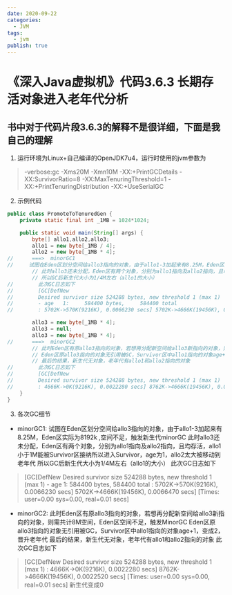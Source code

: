 ```yaml
---
date: 2020-09-22
categories:
  - JVM
tags:
  - jvm
publish: true
---
```


# 《深入Java虚拟机》代码3.6.3 长期存活对象进入老年代分析

## 书中对于代码片段3.6.3的解释不是很详细，下面是我自己的理解

1. 运行环境为Linux+自己编译的OpenJDK7u4，运行时使用的jvm参数为

>-verbose:gc -Xms20M -Xmn10M -XX:+PrintGCDetails -XX:SurvivorRatio=8 -XX:MaxTenuringThreshold=1 -XX:+PrintTenuringDistribution  -XX:+UseSerialGC

2. 示例代码

```Java
public class PromoteToTenuredGen {
    private static final int _1MB = 1024*1024;

    public static void main(String[] args) {
        byte[] allo1,allo2,allo3;
        allo1 = new byte[_1MB / 4];
        allo2 = new byte[_1MB * 4];
//      ===>  minorGC1
//     试图在Eden区划分空间给allo3指向的对象，由于allo1-3加起来有8.25M，Eden区实际为8192k ,空间不足，触发新生代minorGC
        // 此时allo3还未分配，Eden区有两个对象，分别为allo1指向及allo2指向，且均存活，allo1小于1M能被Survivor区接纳所以进入Survivor，age为1，allo2太大被移动到老年代
        // 所以GC后新生代大小为1/4M左右（allo1的大小）
//        此次GC日志如下
//        [GC[DefNew
//        Desired survivor size 524288 bytes, new threshold 1 (max 1)
//        - age   1:     584400 bytes,     584400 total
//        : 5702K->570K(9216K), 0.0066230 secs] 5702K->4666K(19456K), 0.0066470 secs] [Times: user=0.00 sys=0.00, real=0.01 secs]

        allo3 = new byte[_1MB * 4];
        allo3 = null;
        allo3 = new byte[_1MB * 4];
//      ===>  minorGC2
        // 此时Eden区有原allo3指向的对象，若想再分配新空间给allo3新指向的对象，则需共计8M空间，Eden区空间不足，触发MinorGC
        // Eden区原allo3指向的对象无引用被GC，Survivor区中allo1指向的对象age+1，变成2，晋升老年代
        // 最后的结果，新生代无对象，老年代有allo1和allo2指向的对象
//        此次GC日志如下
//        [GC[DefNew
//        Desired survivor size 524288 bytes, new threshold 1 (max 1)
//        : 4666K->0K(9216K), 0.0022280 secs] 8762K->4666K(19456K), 0.0022520 secs] [Times: user=0.00 sys=0.00, real=0.01 secs]
    }
}
```

3. 各次GC细节

- minorGC1:
        试图在Eden区划分空间给allo3指向的对象，由于allo1-3加起来有8.25M，Eden区实际为8192k ,空间不足，触发新生代minorGC
        此时allo3还未分配，Eden区有两个对象，分别为allo1指向及allo2指向，且均存活，allo1小于1M能被Survivor区接纳所以进入Survivor，age为1，allo2太大被移动到老年代
        所以GC后新生代大小为1/4M左右（allo1的大小）
        此次GC日志如下

> [GC[DefNew
        Desired survivor size 524288 bytes, new threshold 1 (max 1)
        - age   1:     584400 bytes,     584400 total
        : 5702K->570K(9216K), 0.0066230 secs] 5702K->4666K(19456K), 0.0066470 secs] [Times: user=0.00 sys=0.00, real=0.01 secs]

- minorGC2:
        此时Eden区有原allo3指向的对象，若想再分配新空间给allo3新指向的对象，则需共计8M空间，Eden区空间不足，触发MinorGC
        Eden区原allo3指向的对象无引用被GC，Survivor区中allo1指向的对象age+1，变成2，晋升老年代
        最后的结果，新生代无对象，老年代有allo1和allo2指向的对象
        此次GC日志如下

> [GC[DefNew
        Desired survivor size 524288 bytes, new threshold 1 (max 1)
        : 4666K->0K(9216K), 0.0022280 secs] 8762K->4666K(19456K), 0.0022520 secs] [Times: user=0.00 sys=0.00, real=0.01 secs]
        新生代变成0
